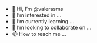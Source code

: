 - 👋 Hi, I’m @valerasms
- 👀 I’m interested in ...
- 🌱 I’m currently learning ...
- 💞️ I’m looking to collaborate on ...
- 📫 How to reach me ...

<!---
valerasms/valerasms is a ✨ special ✨ repository because its `README.md` (this file) appears on your GitHub profile.
You can click the Preview link to take a look at your changes.
--->

